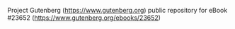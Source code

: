 Project Gutenberg (https://www.gutenberg.org) public repository for eBook #23652 (https://www.gutenberg.org/ebooks/23652)
